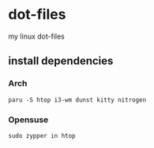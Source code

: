 # dot-files

my linux dot-files

## install dependencies

### Arch

    paru -S htop i3-wm dunst kitty nitrogen

### Opensuse

    sudo zypper in htop
